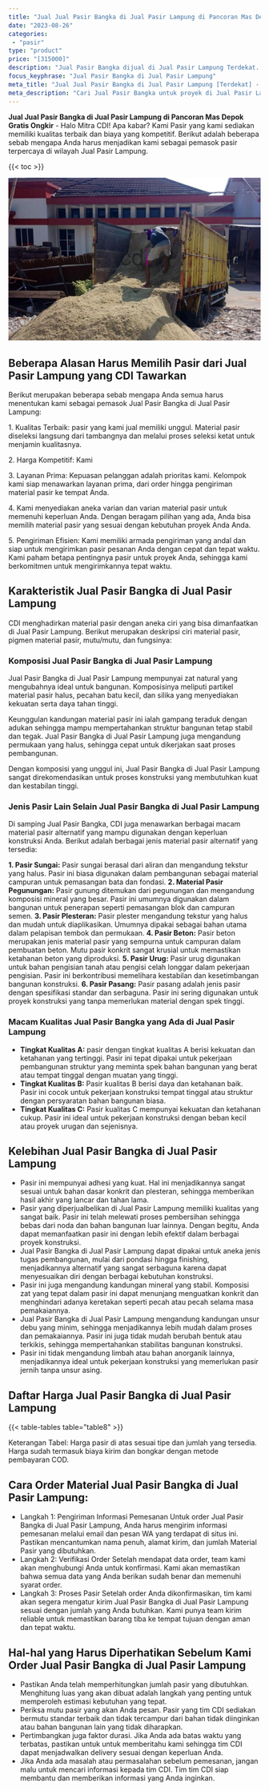 ```yaml
---
title: "Jual Jual Pasir Bangka di Jual Pasir Lampung di Pancoran Mas Depok Gratis Ongkir"
date: "2023-08-26"
categories:
 - "pasir"
type: "product"
price: "[315000]"
description: "Jual Pasir Bangka dijual di Jual Pasir Lampung Terdekat. Jual Pasir Bangka ini sering digunakan dalam proyek konstruksi sebagai material adukan yang terpilih dan bersih. Kontak kami untuk mendapatkan informasi lebih lanjut."
focus_keyphrase: "Jual Pasir Bangka di Jual Pasir Lampung"
meta_title: "Jual Jual Pasir Bangka di Jual Pasir Lampung [Terdekat] - CDI"
meta_description: "Cari Jual Pasir Bangka untuk proyek di Jual Pasir Lampung? Kami menyediakan Jual Pasir Bangka berkualitas untuk bahan campuran. Segera dapatkan penawaran terbaik."
---
```


**Jual Jual Pasir Bangka di Jual Pasir Lampung di Pancoran Mas Depok Gratis Ongkir** - Halo Mitra CDI! Apa kabar? Kami Pasir yang kami sediakan memiliki kualitas terbaik dan biaya yang kompetitif. Berikut adalah beberapa sebab mengapa Anda harus menjadikan kami sebagai pemasok pasir terpercaya di wilayah Jual Pasir Lampung.

{{< toc >}}

![Jual Jual Pasir Bangka di Jual Pasir Lampung di Pancoran Mas Depok Gratis Ongkir](/images/pasir/pasir-bangunan-35.jpg)

## Beberapa Alasan Harus Memilih Pasir dari Jual Pasir Lampung yang CDI Tawarkan

Berikut merupakan beberapa sebab mengapa Anda semua harus menentukan kami sebagai pemasok Jual Pasir Bangka di Jual Pasir Lampung:

1\.  Kualitas Terbaik: pasir yang kami jual memiliki unggul. Material pasir diseleksi langsung dari tambangnya dan melalui proses seleksi ketat untuk menjamin kualitasnya.

2\.  Harga Kompetitif: Kami

3\.  Layanan Prima: Kepuasan pelanggan adalah prioritas kami. Kelompok kami siap menawarkan layanan prima, dari order hingga pengiriman material pasir ke tempat Anda.

4\.  Kami menyediakan aneka varian dan varian material pasir untuk memenuhi keperluan Anda. Dengan beragam pilihan yang ada, Anda bisa memilih material pasir yang sesuai dengan kebutuhan proyek Anda Anda.

5\.  Pengiriman Efisien: Kami memiliki armada pengiriman yang andal dan siap untuk mengirimkan pasir pesanan Anda dengan cepat dan tepat waktu. Kami paham betapa pentingnya pasir untuk proyek Anda, sehingga kami berkomitmen untuk mengirimkannya tepat waktu.

## Karakteristik Jual Pasir Bangka di Jual Pasir Lampung

CDI menghadirkan material pasir dengan aneka ciri yang bisa dimanfaatkan di Jual Pasir Lampung. Berikut merupakan deskripsi ciri material pasir, pigmen material pasir, mutu/mutu, dan fungsinya:

### Komposisi Jual Pasir Bangka di Jual Pasir Lampung

Jual Pasir Bangka di Jual Pasir Lampung mempunyai zat natural yang mengubahnya ideal untuk bangunan. Komposisinya meliputi partikel material pasir halus, pecahan batu kecil, dan silika yang menyediakan kekuatan serta daya tahan tinggi.

Keunggulan kandungan material pasir ini ialah gampang teraduk dengan adukan sehingga mampu mempertahankan struktur bangunan tetap stabil dan tegak. Jual Pasir Bangka di Jual Pasir Lampung juga mengandung permukaan yang halus, sehingga cepat untuk dikerjakan saat proses pembangunan.

Dengan komposisi yang unggul ini, Jual Pasir Bangka di Jual Pasir Lampung sangat direkomendasikan untuk proses konstruksi yang membutuhkan kuat dan kestabilan tinggi.

### Jenis Pasir Lain Selain Jual Pasir Bangka di Jual Pasir Lampung

Di samping Jual Pasir Bangka, CDI juga menawarkan berbagai macam material pasir alternatif yang mampu digunakan dengan keperluan konstruksi Anda. Berikut adalah berbagai jenis material pasir alternatif yang tersedia:

**1\. Pasir Sungai:** Pasir sungai berasal dari aliran dan mengandung tekstur yang halus. Pasir ini biasa digunakan dalam pembangunan sebagai material campuran untuk pemasangan bata dan fondasi.
**2\. Material Pasir Pegunungan:** Pasir gunung ditemukan dari pegunungan dan mengandung komposisi mineral yang besar. Pasir ini umumnya digunakan dalam bangunan untuk penerapan seperti pemasangan blok dan campuran semen.
**3\. Pasir Plesteran:** Pasir plester mengandung tekstur yang halus dan mudah untuk diaplikasikan. Umumnya dipakai sebagai bahan utama dalam pelapisan tembok dan permukaan.
**4\. Pasir Beton:** Pasir beton merupakan jenis material pasir yang sempurna untuk campuran dalam pembuatan beton. Mutu pasir konkrit sangat krusial untuk memastikan ketahanan beton yang diproduksi.
**5\. Pasir Urug:** Pasir urug digunakan untuk bahan pengisian tanah atau pengisi celah longgar dalam pekerjaan pengisian. Pasir ini berkontribusi memelihara kestabilan dan kesetimbangan bangunan konstruksi.
**6\. Pasir Pasang:** Pasir pasang adalah jenis pasir dengan spesifikasi standar dan serbaguna. Pasir ini sering digunakan untuk proyek konstruksi yang tanpa memerlukan material dengan spek tinggi.

### Macam Kualitas Jual Pasir Bangka yang Ada di Jual Pasir Lampung

*   **Tingkat Kualitas A:** pasir dengan tingkat kualitas A berisi kekuatan dan ketahanan yang tertinggi. Pasir ini tepat dipakai untuk pekerjaan pembangunan struktur yang meminta spek bahan bangunan yang berat atau tempat tinggal dengan muatan yang tinggi.
*   **Tingkat Kualitas B:** Pasir kualitas B berisi daya dan ketahanan baik. Pasir ini cocok untuk pekerjaan konstruksi tempat tinggal atau struktur dengan persyaratan bahan bangunan biasa.
*   **Tingkat Kualitas C:** Pasir kualitas C mempunyai kekuatan dan ketahanan cukup. Pasir ini ideal untuk pekerjaan konstruksi dengan beban kecil atau proyek urugan dan sejenisnya.

## Kelebihan Jual Pasir Bangka di Jual Pasir Lampung

*   Pasir ini mempunyai adhesi yang kuat. Hal ini menjadikannya sangat sesuai untuk bahan dasar konkrit dan plesteran, sehingga memberikan hasil akhir yang lancar dan tahan lama.
*   Pasir yang diperjualbelikan di Jual Pasir Lampung memiliki kualitas yang sangat baik. Pasir ini telah melewati proses pembersihan sehingga bebas dari noda dan bahan bangunan luar lainnya. Dengan begitu, Anda dapat memanfaatkan pasir ini dengan lebih efektif dalam berbagai proyek konstruksi.
*   Jual Pasir Bangka di Jual Pasir Lampung dapat dipakai untuk aneka jenis tugas pembangunan, mulai dari pondasi hingga finishing, menjadikannya alternatif yang sangat serbaguna karena dapat menyesuaikan diri dengan berbagai kebutuhan konstruksi.
*   Pasir ini juga mengandung kandungan mineral yang stabil. Komposisi zat yang tepat dalam pasir ini dapat menunjang menguatkan konkrit dan menghindari adanya keretakan seperti pecah atau pecah selama masa pemakaiannya.
*   Jual Pasir Bangka di Jual Pasir Lampung mengandung kandungan unsur debu yang minim, sehingga menjadikannya lebih mudah dalam proses dan pemakaiannya. Pasir ini juga tidak mudah berubah bentuk atau terkikis, sehingga mempertahankan stabilitas bangunan konstruksi.
*   Pasir ini tidak mengandung limbah atau bahan anorganik lainnya, menjadikannya ideal untuk pekerjaan konstruksi yang memerlukan pasir jernih tanpa unsur asing.

## Daftar Harga Jual Pasir Bangka di Jual Pasir Lampung

{{< table-tables table="table8" >}}

Keterangan Tabel: Harga pasir di atas sesuai tipe dan jumlah yang tersedia. Harga sudah termasuk biaya kirim dan bongkar dengan metode pembayaran COD.

## Cara Order Material Jual Pasir Bangka di Jual Pasir Lampung:

*   Langkah 1: Pengiriman Informasi Pemesanan
Untuk order Jual Pasir Bangka di Jual Pasir Lampung, Anda harus mengirim informasi pemesanan melalui email dan pesan WA yang terdapat di situs ini. Pastikan mencantumkan nama penuh, alamat kirim, dan jumlah Material Pasir yang dibutuhkan.
*   Langkah 2: Verifikasi Order
Setelah mendapat data order, team kami akan menghubungi Anda untuk konfirmasi. Kami akan memastikan bahwa semua data yang Anda berikan sudah benar dan memenuhi syarat order.
*   Langkah 3: Proses Pasir
Setelah order Anda dikonfirmasikan, tim kami akan segera mengatur kirim Jual Pasir Bangka di Jual Pasir Lampung sesuai dengan jumlah yang Anda butuhkan. Kami punya team kirim reliable untuk memastikan barang tiba ke tempat tujuan dengan aman dan tepat waktu.

## Hal-hal yang Harus Diperhatikan Sebelum Kami Order Jual Pasir Bangka di Jual Pasir Lampung

*   Pastikan Anda telah memperhitungkan jumlah pasir yang dibutuhkan. Menghitung luas yang akan dibuat adalah langkah yang penting untuk memperoleh estimasi kebutuhan yang tepat.
*   Periksa mutu pasir yang akan Anda pesan. Pasir yang tim CDI sediakan bermutu standar terbaik dan tidak tercampur dari bahan tidak diinginkan atau bahan bangunan lain yang tidak diharapkan.
*   Pertimbangkan juga faktor durasi. Jika Anda ada batas waktu yang terbatas, pastikan untuk untuk memberitahu kami sehingga tim CDI dapat menjadwalkan delivery sesuai dengan keperluan Anda.
*   Jika Anda ada masalah atau permasalahan sebelum pemesanan, jangan malu untuk mencari informasi kepada tim CDI. Tim tim CDI siap membantu dan memberikan informasi yang Anda inginkan.